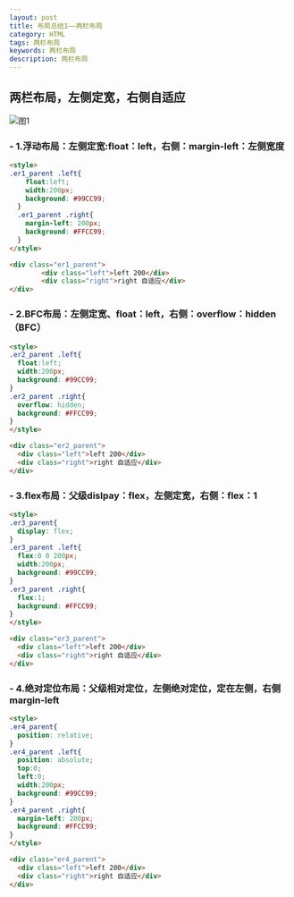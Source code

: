 ```yaml
---
layout: post
title: 布局总结1——两栏布局
category: HTML
tags: 两栏布局
keywords: 两栏布局
description: 两栏布局
---
```


## 两栏布局，左侧定宽，右侧自适应
![图1](https://sonya1.github.io/assets/img/work_fight/layout_two.png)
### - 1.浮动布局：左侧定宽:float：left，右侧：margin-left：左侧宽度
```html
<style>
.er1_parent .left{
    float:left;
    width:200px;
    background: #99CC99;
  }
  .er1_parent .right{
    margin-left: 200px;
    background: #FFCC99;
  }
</style>

<div class="er1_parent">
		<div class="left">left 200</div>
		<div class="right">right 自适应</div>
</div>
```

### - 2.BFC布局：左侧定宽、float：left，右侧：overflow：hidden（BFC）
```html
<style>
.er2_parent .left{
  float:left;
  width:200px;
  background: #99CC99;
}
.er2_parent .right{
  overflow: hidden;
  background: #FFCC99;
}
</style>

<div class="er2_parent">
  <div class="left">left 200</div>
  <div class="right">right 自适应</div>
</div>
```

### - 3.flex布局：父级dislpay：flex，左侧定宽，右侧：flex：1
```html
<style>
.er3_parent{
  display: flex;
}
.er3_parent .left{
  flex:0 0 200px;
  width:200px;
  background: #99CC99;
}
.er3_parent .right{
  flex:1;
  background: #FFCC99;
}
</style>

<div class="er3_parent">
  <div class="left">left 200</div>
  <div class="right">right 自适应</div>
</div>
```

### - 4.绝对定位布局：父级相对定位，左侧绝对定位，定在左侧，右侧margin-left
```html
<style>
.er4_parent{
  position: relative;
}
.er4_parent .left{
  position: absolute;
  top:0;
  left:0;
  width:200px;
  background: #99CC99;
}
.er4_parent .right{
  margin-left: 200px;
  background: #FFCC99;
}
</style>

<div class="er4_parent">
  <div class="left">left 200</div>
  <div class="right">right 自适应</div>
</div>
```
